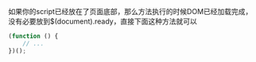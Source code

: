 如果你的script已经放在了页面底部，那么方法执行的时候DOM已经加载完成，没有必要放到$(document).ready，直接下面这种方法就可以

```js
(function () {
    // ...
})();
```
